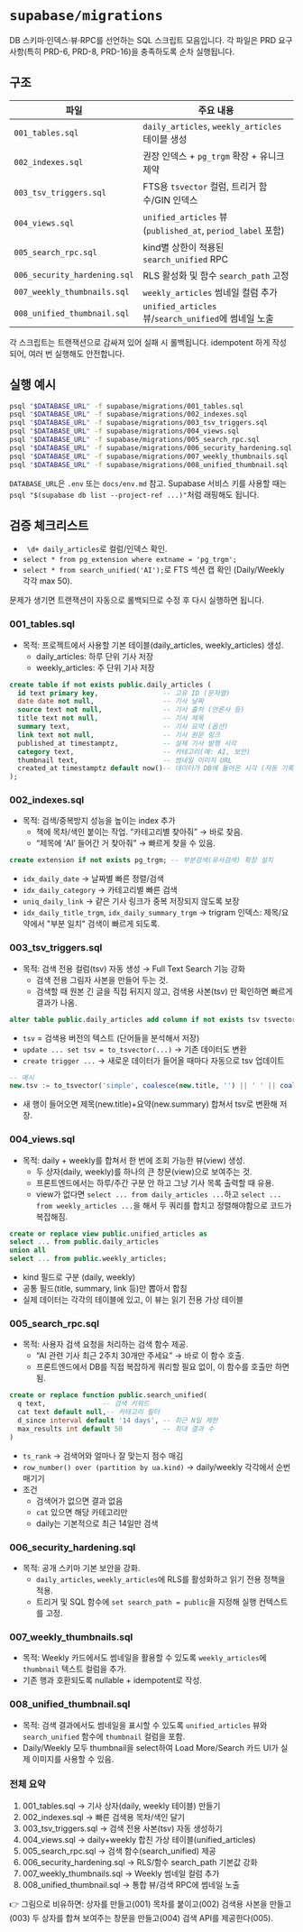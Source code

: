# `supabase/migrations`

DB 스키마·인덱스·뷰·RPC를 선언하는 SQL 스크립트 모음입니다. 각 파일은
PRD 요구사항(특히 PRD-6, PRD-8, PRD-16)을 충족하도록 순차 실행됩니다.

## 구조

| 파일                   | 주요 내용                                                   |
| ---------------------- | ----------------------------------------------------------- |
| `001_tables.sql`       | `daily_articles`, `weekly_articles` 테이블 생성             |
| `002_indexes.sql`      | 권장 인덱스 + `pg_trgm` 확장 + 유니크 제약                  |
| `003_tsv_triggers.sql` | FTS용 `tsvector` 컬럼, 트리거 함수/GIN 인덱스               |
| `004_views.sql`        | `unified_articles` 뷰 (`published_at`, `period_label` 포함) |
| `005_search_rpc.sql`   | kind별 상한이 적용된 `search_unified` RPC                   |
| `006_security_hardening.sql` | RLS 활성화 및 함수 `search_path` 고정                         |
| `007_weekly_thumbnails.sql`  | `weekly_articles` 썸네일 컬럼 추가                         |
| `008_unified_thumbnail.sql`  | `unified_articles` 뷰/`search_unified`에 썸네일 노출         |

각 스크립트는 트랜잭션으로 감싸져 있어 실패 시 롤백됩니다. idempotent 하게 작성되어, 여러 번 실행해도 안전합니다.

## 실행 예시

```bash
psql "$DATABASE_URL" -f supabase/migrations/001_tables.sql
psql "$DATABASE_URL" -f supabase/migrations/002_indexes.sql
psql "$DATABASE_URL" -f supabase/migrations/003_tsv_triggers.sql
psql "$DATABASE_URL" -f supabase/migrations/004_views.sql
psql "$DATABASE_URL" -f supabase/migrations/005_search_rpc.sql
psql "$DATABASE_URL" -f supabase/migrations/006_security_hardening.sql
psql "$DATABASE_URL" -f supabase/migrations/007_weekly_thumbnails.sql
psql "$DATABASE_URL" -f supabase/migrations/008_unified_thumbnail.sql
```

`DATABASE_URL`은 `.env` 또는 `docs/env.md` 참고. Supabase 서비스 키를 사용할 때는 `psql "$(supabase db list --project-ref ...)"`처럼 래핑해도 됩니다.

## 검증 체크리스트

- `
\d+ daily_articles`로 컬럼/인덱스 확인.
- `select * from pg_extension where extname = 'pg_trgm';`
- `select * from search_unified('AI');`로 FTS 섹션 캡 확인 (Daily/Weekly 각각 max 50).

문제가 생기면 트랜잭션이 자동으로 롤백되므로 수정 후 다시 실행하면 됩니다.

### 001_tables.sql

- 목적: 프로젝트에서 사용할 기본 테이블(daily_articles, weekly_articles) 생성.
  - daily_articles: 하루 단위 기사 저장
  - weekly_articles: 주 단위 기사 저장

```sql
create table if not exists public.daily_articles (
  id text primary key,                -- 고유 ID (문자열)
  date date not null,                 -- 기사 날짜
  source text not null,               -- 기사 출처 (언론사 등)
  title text not null,                -- 기사 제목
  summary text,                       -- 기사 요약 (옵션)
  link text not null,                 -- 기사 원문 링크
  published_at timestamptz,           -- 실제 기사 발행 시각
  category text,                      -- 카테고리(예: AI, 보안)
  thumbnail text,                     -- 썸네일 이미지 URL
  created_at timestamptz default now()-- 데이터가 DB에 들어온 시각 (자동 기록)
);
```

### 002_indexes.sql

- 목적: 검색/중복방지 성능을 높이는 index 추가
  - 책에 목차/색인 붙이는 작업. “카테고리별 찾아줘” → 바로 찾음.
  - “제목에 ‘AI’ 들어간 거 찾아줘” → 빠르게 찾을 수 있음.

```sql
create extension if not exists pg_trgm; -- 부분검색(유사검색) 확장 설치
```

- `idx_daily_date` → 날짜별 빠른 정렬/검색
- `idx_daily_category` → 카테고리별 빠른 검색
- `uniq_daily_link` → 같은 기사 링크가 중복 저장되지 않도록 보장
- `idx_daily_title_trgm`, `idx_daily_summary_trgm` → trigram 인덱스: 제목/요약에서 "부분 일치" 검색이 빠르게 되도록.

### 003_tsv_triggers.sql

- 목적: 검색 전용 컬럼(tsv) 자동 생성 → Full Text Search 기능 강화
  - 검색 전용 그림자 사본을 만들어 두는 것.
  - 검색할 때 원본 긴 글을 직접 뒤지지 않고, 검색용 사본(tsv) 만 확인하면 빠르게 결과가 나옴.

```sql
alter table public.daily_articles add column if not exists tsv tsvector;
```

- `tsv` = 검색용 버전의 텍스트 (단어들을 분석해서 저장)
- `update ... set tsv = to_tsvector(...)` → 기존 데이터도 변환
- `create trigger ...` → 새로운 데이터가 들어올 때마다 자동으로 tsv 업데이트

```sql
-- 예시
new.tsv := to_tsvector('simple', coalesce(new.title, '') || ' ' || coalesce(new.summary, ''));
```

- 새 행이 들어오면 제목(new.title)+요약(new.summary) 합쳐서 tsv로 변환해 저장.

### 004_views.sql

- 목적: daily + weekly를 합쳐서 한 번에 조회 가능한 뷰(view) 생성.
  - 두 상자(daily, weekly)를 하나의 큰 창문(view)으로 보여주는 것.
  - 프론트엔드에서는 하루/주간 구분 안 하고 그냥 기사 목록 출력할 때 유용.
  - view가 없다면 `select ... from daily_articles ...`하고 `select ... from weekly_articles ...`을 해서 두 쿼리를 합치고 정렬해야함으로 코드가 복잡해짐.

```sql
create or replace view public.unified_articles as
select ... from public.daily_articles
union all
select ... from public.weekly_articles;
```

- kind 필드로 구분 (daily, weekly)
- 공통 필드(title, summary, link 등)만 뽑아서 합침
- 실제 데이터는 각각의 테이블에 있고, 이 뷰는 읽기 전용 가상 테이블

### 005_search_rpc.sql

- 목적: 사용자 검색 요청을 처리하는 검색 함수 제공.
  - “AI 관련 기사 최근 2주치 30개만 주세요” → 바로 이 함수 호출.
  - 프론트엔드에서 DB를 직접 복잡하게 쿼리할 필요 없이, 이 함수를 호출만 하면 됨.

```sql
create or replace function public.search_unified(
  q text,              -- 검색 키워드
  cat text default null,-- 카테고리 필터
  d_since interval default '14 days', -- 최근 N일 제한
  max_results int default 50          -- 최대 결과 수
)
```

- `ts_rank` → 검색어와 얼마나 잘 맞는지 점수 매김
- `row_number() over (partition by ua.kind)` → daily/weekly 각각에서 순번 매기기
- 조건
  - 검색어가 없으면 결과 없음
  - `cat` 있으면 해당 카테고리만
  - daily는 기본적으로 최근 14일만 검색

### 006_security_hardening.sql

- 목적: 공개 스키마 기본 보안을 강화.
  - `daily_articles`, `weekly_articles`에 RLS를 활성화하고 읽기 전용 정책을 적용.
  - 트리거 및 SQL 함수에 `set search_path = public`을 지정해 실행 컨텍스트를 고정.

### 007_weekly_thumbnails.sql

- 목적: Weekly 카드에서도 썸네일을 활용할 수 있도록 `weekly_articles`에 `thumbnail` 텍스트 컬럼을 추가.
- 기존 행과 호환되도록 nullable + idempotent로 작성.

### 008_unified_thumbnail.sql

- 목적: 검색 결과에서도 썸네일을 표시할 수 있도록 `unified_articles` 뷰와 `search_unified` 함수에 `thumbnail` 컬럼을 포함.
- Daily/Weekly 모두 thumbnail을 select하여 Load More/Search 카드 UI가 실제 이미지를 사용할 수 있음.

### 전체 요약

1. 001_tables.sql → 기사 상자(daily, weekly 테이블) 만들기
2. 002_indexes.sql → 빠른 검색용 목차/색인 달기
3. 003_tsv_triggers.sql → 검색 전용 사본(tsv) 자동 생성하기
4. 004_views.sql → daily+weekly 합친 가상 테이블(unified_articles)
5. 005_search_rpc.sql → 검색 함수(search_unified) 제공
6. 006_security_hardening.sql → RLS/함수 search_path 기본값 강화
7. 007_weekly_thumbnails.sql → Weekly 썸네일 컬럼 추가
8. 008_unified_thumbnail.sql → 통합 뷰/검색 RPC에 썸네일 노출

👉 그림으로 비유하면:
상자를 만들고(001)
목차를 붙이고(002)
검색용 사본을 만들고(003)
두 상자를 합쳐 보여주는 창문을 만들고(004)
검색 API를 제공한다(005).
